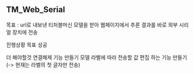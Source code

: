 ## TM_Web_Serial

목표 : url로 내보낸 티처블머신 모델을 받아 웹페이지에서 추론
결과를 바로 외부 시리얼 장치에 전송

진행상황
목표 성공

더 해야할것
연결해제 기능 만들기
모델 라벨에 따라 전송할 값 편집 하는 기능 만들기
(-> 현재는 라벨의 첫 글자만 전송)
